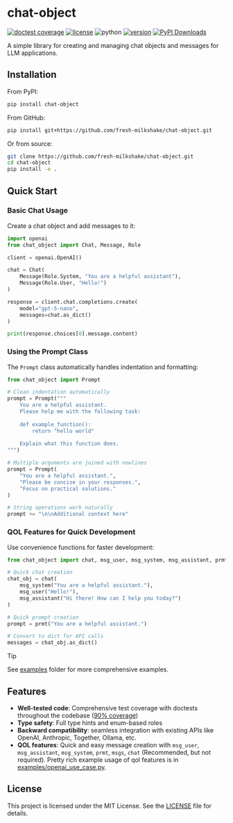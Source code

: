 # chat-object

[![doctest coverage](https://img.shields.io/badge/doctest-90%25_coverage-00796b)](https://gist.github.com/fresh-milkshake/48a14bcc9c753a99d0af6935eb96e056)
[![license](https://img.shields.io/badge/license-MIT-blue)](LICENSE.txt)
![python](https://img.shields.io/badge/python-3.10%2B-306998)
[![version](https://img.shields.io/pypi/v/chat-object?color=white&label=version)](https://pypi.org/project/chat-object/)
[![PyPI Downloads](https://static.pepy.tech/badge/chat-object?color=6c757d)](https://pepy.tech/projects/chat-object)

A simple library for creating and managing chat objects and messages for LLM applications.

## Installation

From PyPI:

```bash
pip install chat-object
```

From GitHub:

```bash
pip install git+https://github.com/fresh-milkshake/chat-object.git
```

Or from source:

```bash
git clone https://github.com/fresh-milkshake/chat-object.git
cd chat-object
pip install -e .
```

## Quick Start

### Basic Chat Usage

Create a chat object and add messages to it:

```python
import openai
from chat_object import Chat, Message, Role

client = openai.OpenAI()

chat = Chat(
    Message(Role.System, "You are a helpful assistant"),
    Message(Role.User, "Hello!")
)

response = client.chat.completions.create(
    model="gpt-5-nano",
    messages=chat.as_dict()
)

print(response.choices[0].message.content)
```

### Using the Prompt Class

The `Prompt` class automatically handles indentation and formatting:

```python
from chat_object import Prompt

# Clean indentation automatically
prompt = Prompt("""
    You are a helpful assistant.
    Please help me with the following task:
    
    def example_function():
        return "hello world"
    
    Explain what this function does.
""")

# Multiple arguments are joined with newlines
prompt = Prompt(
    "You are a helpful assistant.",
    "Please be concise in your responses.",
    "Focus on practical solutions."
)

# String operations work naturally
prompt += "\n\nAdditional context here"
```

### QOL Features for Quick Development

Use convenience functions for faster development:

```python
from chat_object import chat, msg_user, msg_system, msg_assistant, prmt

# Quick chat creation
chat_obj = chat(
    msg_system("You are a helpful assistant."),
    msg_user("Hello!"),
    msg_assistant("Hi there! How can I help you today?")
)

# Quick prompt creation
prompt = prmt("You are a helpful assistant.")

# Convert to dict for API calls
messages = chat_obj.as_dict()
```

> [!TIP]
> See [examples](examples) folder for more comprehensive examples.

## Features

- **Well-tested code**: Comprehensive test coverage with doctests throughout the codebase ([90% coverage](https://gist.github.com/fresh-milkshake/48a14bcc9c753a99d0af6935eb96e056))
- **Type safety**: Full type hints and enum-based roles
- **Backward compatibility**: seamless integration with existing APIs like OpenAI, Anthropic, Together, Ollama, etc.
- **QOL features**: Quick and easy message creation with `msg_user`, `msg_assistant`, `msg_system`, `prmt`, `msgs`, `chat` (Recommended, but not required). Pretty rich example usage of qol features is in [examples/openai_use_case.py](examples/openai_use_case.py).

## License

This project is licensed under the MIT License. See the [LICENSE](LICENSE) file for details.
